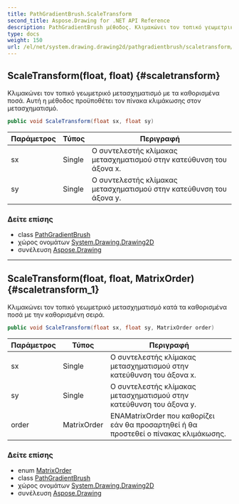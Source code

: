 ```yaml
---
title: PathGradientBrush.ScaleTransform
second_title: Aspose.Drawing for .NET API Reference
description: PathGradientBrush μέθοδος. Κλιμακώνει τον τοπικό γεωμετρικό μετασχηματισμό με τα καθορισμένα ποσά. Αυτή η μέθοδος προϋποθέτει τον πίνακα κλιμάκωσης στον μετασχηματισμό.
type: docs
weight: 150
url: /el/net/system.drawing.drawing2d/pathgradientbrush/scaletransform/
---
```

## ScaleTransform(float, float) {#scaletransform}

Κλιμακώνει τον τοπικό γεωμετρικό μετασχηματισμό με τα καθορισμένα ποσά. Αυτή η μέθοδος προϋποθέτει τον πίνακα κλιμάκωσης στον μετασχηματισμό.

```csharp
public void ScaleTransform(float sx, float sy)
```

| Παράμετρος | Τύπος | Περιγραφή |
| --- | --- | --- |
| sx | Single | Ο συντελεστής κλίμακας μετασχηματισμού στην κατεύθυνση του άξονα x. |
| sy | Single | Ο συντελεστής κλίμακας μετασχηματισμού στην κατεύθυνση του άξονα y. |

### Δείτε επίσης

* class [PathGradientBrush](../)
* χώρος ονομάτων [System.Drawing.Drawing2D](../../pathgradientbrush/)
* συνέλευση [Aspose.Drawing](../../../)

---

## ScaleTransform(float, float, MatrixOrder) {#scaletransform_1}

Κλιμακώνει τον τοπικό γεωμετρικό μετασχηματισμό κατά τα καθορισμένα ποσά με την καθορισμένη σειρά.

```csharp
public void ScaleTransform(float sx, float sy, MatrixOrder order)
```

| Παράμετρος | Τύπος | Περιγραφή |
| --- | --- | --- |
| sx | Single | Ο συντελεστής κλίμακας μετασχηματισμού στην κατεύθυνση του άξονα x. |
| sy | Single | Ο συντελεστής κλίμακας μετασχηματισμού στην κατεύθυνση του άξονα y. |
| order | MatrixOrder | ΕΝΑMatrixOrder που καθορίζει εάν θα προσαρτηθεί ή θα προστεθεί ο πίνακας κλιμάκωσης. |

### Δείτε επίσης

* enum [MatrixOrder](../../matrixorder/)
* class [PathGradientBrush](../)
* χώρος ονομάτων [System.Drawing.Drawing2D](../../pathgradientbrush/)
* συνέλευση [Aspose.Drawing](../../../)



